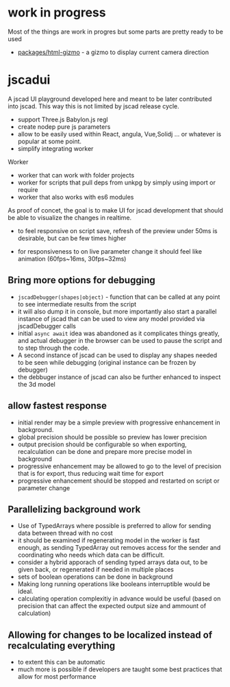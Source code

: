 # work in progress

Most of the things are work in progres but some parts are pretty ready to be used
 - [packages/html-gizmo](./packages/html-gizmo) - a gizmo to display current camera direction

# jscadui

A jscad UI playground developed here and meant to be later contributed into jscad. This way this is not limited by jscad release cycle.
 - support Three.js Babylon.js regl
 - create nodep pure js parameters
 - allow to be easily used within React, angula, Vue,Solidj ... or whatever is popular at some point.
 - simplify integrating worker 

Worker
 - worker that can work with folder projects 
 - worker for scripts that pull deps from unkpg by simply using import or require
 - worker that also works with es6 modules


As proof of concet, the goal is to make UI for jscad development that should be able to visualize the changes in realtime.

- to feel responsive on script save, refresh of the preview under 50ms is desirable, but can be few times higher

- for responsiveness to on live parameter change it should feel like animation (60fps\~16ms, 30fps\~32ms)

## Bring more options for debugging
 - `jscadDebugger(shapes|object)` - function that can be called at any point to see intermediate results from the script 
 - it will also dump it in console, but more importantly also start a parallel instance of jscad that can be used to view
   any model provided via jscadDebugger calls
 - initial `async await` idea was abandoned as it complicates things greatly, and actual debugger in the browser can be used
   to pause the script and to step through the code. 
 - A second instance of jscad can be used to display any shapes needed to be seen while debugging (original instance can be frozen by debugger)
 - the debbuger instance of jscad can also be further enhanced to inspect the 3d model

## allow fastest response 

- initial render may be a simple preview with progressive enhancement in background. 
- global precision should be possible so preview has lower precision
- output precision should be configurable so when exporting, recalculation can be done and prepare more precise model in background
- progressive enhancement may be allowed to go to the level of precision that is for export, thus reducing wait time for export
- progressive enhancement should be stopped and restarted on script or parameter change


##  Parallelizing background work 

- Use of TypedArrays where possible is preferred to allow for sending data between thread with no cost
- it should be examined if regenerating model in the worker is fast enough, as sending TypedArray out removes access for the sender and coordinating who needs which data can be difficult.
- consider a hybrid apporach of sending typed arrays data out, to be given back, or regenerated if needed in multiple places
- sets of boolean operations can be done in background
- Making long running operations like booleans interruptible would be ideal.
- calculating operation complexitiy in advance would be useful (based on precision that can affect the expected output size and ammount of calculation)


##  Allowing for changes to be localized instead of recalculating everything

- to extent this can be automatic
- much more is possible if developers are taught some best practices that allow for most performance




